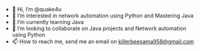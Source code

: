 - 👋 Hi, I’m @quake4u
- 👀 I’m interested in network automation using Python and Mastering Java 
- 🌱 I’m currently learning Java 
- 💞️ I’m looking to collaborate on Java projects and Network automation using Python
- 📫 How to reach me, send me an email on killerbeesama958@gmail.com

<!---
quake4u/quake4u is a ✨ special ✨ repository because its `README.md` (this file) appears on your GitHub profile.
You can click the Preview link to take a look at your changes.
--->
